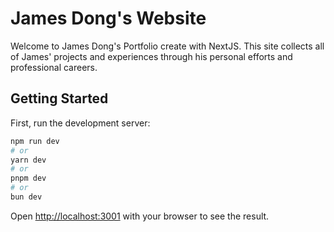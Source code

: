 # James Dong's Website

Welcome to James Dong's Portfolio create with NextJS. This site collects all of James' projects
and experiences through his personal efforts and professional careers.

## Getting Started

First, run the development server:

```bash
npm run dev
# or
yarn dev
# or
pnpm dev
# or
bun dev
```

Open [http://localhost:3001](http://localhost:3001) with your browser to see the result.

